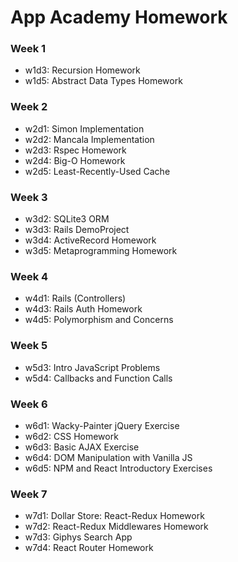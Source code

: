 # App Academy Homework

### Week 1
+ w1d3: Recursion Homework
+ w1d5: Abstract Data Types Homework

### Week 2
+ w2d1: Simon Implementation
+ w2d2: Mancala Implementation
+ w2d3: Rspec Homework
+ w2d4: Big-O Homework
+ w2d5: Least-Recently-Used Cache

### Week 3
+ w3d2: SQLite3 ORM
+ w3d3: Rails DemoProject
+ w3d4: ActiveRecord Homework 
+ w3d5: Metaprogramming Homework

### Week 4
+ w4d1: Rails (Controllers)
+ w4d3: Rails Auth Homework
+ w4d5: Polymorphism and Concerns

### Week 5
+ w5d3: Intro JavaScript Problems
+ w5d4: Callbacks and Function Calls

### Week 6
+ w6d1: Wacky-Painter jQuery Exercise
+ w6d2: CSS Homework
+ w6d3: Basic AJAX Exercise
+ w6d4: DOM Manipulation with Vanilla JS
+ w6d5: NPM and React Introductory Exercises

### Week 7
+ w7d1: Dollar Store: React-Redux Homework
+ w7d2: React-Redux Middlewares Homework
+ w7d3: Giphys Search App
+ w7d4: React Router Homework
